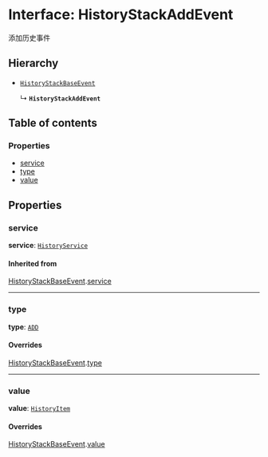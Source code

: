 # Interface: HistoryStackAddEvent

添加历史事件

## Hierarchy

* [`HistoryStackBaseEvent`](/en/auto-docs/history/interfaces/HistoryStackBaseEvent.md)

  ↳ **`HistoryStackAddEvent`**

## Table of contents

### Properties

* [service](/en/auto-docs/history/interfaces/HistoryStackAddEvent.md#service)
* [type](/en/auto-docs/history/interfaces/HistoryStackAddEvent.md#type)
* [value](/en/auto-docs/history/interfaces/HistoryStackAddEvent.md#value)

## Properties

### service

**service**: [`HistoryService`](/en/auto-docs/history/classes/HistoryService.md)

#### Inherited from

[HistoryStackBaseEvent](/en/auto-docs/history/interfaces/HistoryStackBaseEvent.md).[service](/en/auto-docs/history/interfaces/HistoryStackBaseEvent.md#service)

***

### type

**type**: [`ADD`](/en/auto-docs/history/enums/HistoryStackChangeType.md#add)

#### Overrides

[HistoryStackBaseEvent](/en/auto-docs/history/interfaces/HistoryStackBaseEvent.md).[type](/en/auto-docs/history/interfaces/HistoryStackBaseEvent.md#type)

***

### value

**value**: [`HistoryItem`](/en/auto-docs/history/interfaces/HistoryItem.md)

#### Overrides

[HistoryStackBaseEvent](/en/auto-docs/history/interfaces/HistoryStackBaseEvent.md).[value](/en/auto-docs/history/interfaces/HistoryStackBaseEvent.md#value)
